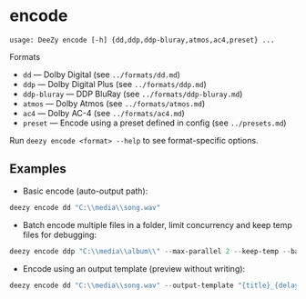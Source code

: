 # encode

```
usage: DeeZy encode [-h] {dd,ddp,ddp-bluray,atmos,ac4,preset} ...
```

Formats

- `dd` — Dolby Digital (see `../formats/dd.md`)
- `ddp` — Dolby Digital Plus (see `../formats/ddp.md`)
- `ddp-bluray` — DDP BluRay (see `../formats/ddp-bluray.md`)
- `atmos` — Dolby Atmos (see `../formats/atmos.md`)
- `ac4` — Dolby AC-4 (see `../formats/ac4.md`)
- `preset` — Encode using a preset defined in config (see `../presets.md`)

Run `deezy encode <format> --help` to see format-specific options.

## Examples

- Basic encode (auto-output path):

```powershell
deezy encode dd "C:\\media\\song.wav"
```

- Batch encode multiple files in a folder, limit concurrency and keep temp files for debugging:

```powershell
deezy encode ddp "C:\\media\\album\\" --max-parallel 2 --keep-temp --batch-summary-output
```

- Encode using an output template (preview without writing):

```powershell
deezy encode dd "C:\\media\\song.wav" --output-template "{title}_{delay}_{channels}.dd" --output-preview
```
